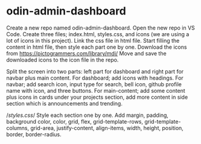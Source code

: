 # odin-admin-dashboard

Create a new repo named odin-admin-dashboard.
Open the new repo in VS Code.
Create three files; index.html, styles.css, and icons (we are using a lot of icons in this project).
Link the css file in html file.
Start filling the content in html file, then style each part one by one.
Download the icons from https://pictogrammers.com/library/mdi/
Move and save the downloaded icons to the icon file in the repo.

<!--index.html-->

Split the screen into two parts: left part for dashboard and right part for navbar plus main content.
For dashboard; add icons with headings.
For navbar; add search icon, input type for search, bell icon, github profile name with icon, and three buttons.
For main-content; add some content plus icons in cards under your projects section, add more content in side section which is announcements and trending.

/_styles.css_/
Style each section one by one.
Add margin, padding, background color, color, grid, flex, grid-template-rows, grid-template-columns, grid-area, justify-content, align-items, width, height, position, border, border-radius.
